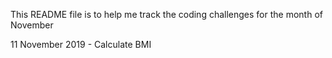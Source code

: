 This README file is to help me track the coding challenges for the month of November

11 November 2019 - Calculate BMI